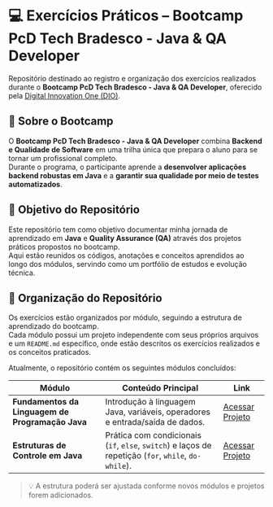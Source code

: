 # 💻 Exercícios Práticos – Bootcamp PcD Tech Bradesco - Java & QA Developer

Repositório destinado ao registro e organização dos exercícios realizados durante 
o **Bootcamp PcD Tech Bradesco - Java & QA Developer**, oferecido pela 
[Digital Innovation One (DIO)](https://web.dio.me/).

## 🚀 Sobre o Bootcamp

O **Bootcamp PcD Tech Bradesco - Java & QA Developer** combina **Backend e Qualidade de Software** 
em uma trilha única que prepara o aluno para se tornar um profissional completo.  
Durante o programa, o participante aprende a **desenvolver aplicações backend robustas em Java** 
e a **garantir sua qualidade por meio de testes automatizados**.  

## 🎯 Objetivo do Repositório

Este repositório tem como objetivo documentar minha jornada de aprendizado em **Java** e 
**Quality Assurance (QA)** através dos projetos práticos propostos no bootcamp.  
Aqui estão reunidos os códigos, anotações e conceitos aprendidos ao longo dos módulos, 
servindo como um portfólio de estudos e evolução técnica.

## 🧩 Organização do Repositório

Os exercícios estão organizados por módulo, seguindo a estrutura de aprendizado do bootcamp.  
Cada módulo possui um projeto independente com seus próprios arquivos e um `README.md` específico, 
onde estão descritos os exercícios realizados e os conceitos praticados.

Atualmente, o repositório contém os seguintes módulos concluídos:

| Módulo | Conteúdo Principal | Link |
|--------|--------------------|------|
|**Fundamentos da Linguagem de Programação Java** | Introdução à linguagem Java, variáveis, operadores e entrada/saída de dados. | [Acessar Projeto](https://github.com/deboralili/dio-exercicios-praticos/tree/main/fundamentos-da-linguagem-de-programacao-java) |
|**Estruturas de Controle em Java** | Prática com condicionais (`if`, `else`, `switch`) e laços de repetição (`for`, `while`, `do-while`). | [Acessar Projeto](https://github.com/deboralili/dio-exercicios-praticos/tree/main/estruturas-de-controle-em-java) |

> 💡 A estrutura poderá ser ajustada conforme novos módulos e projetos forem adicionados.
